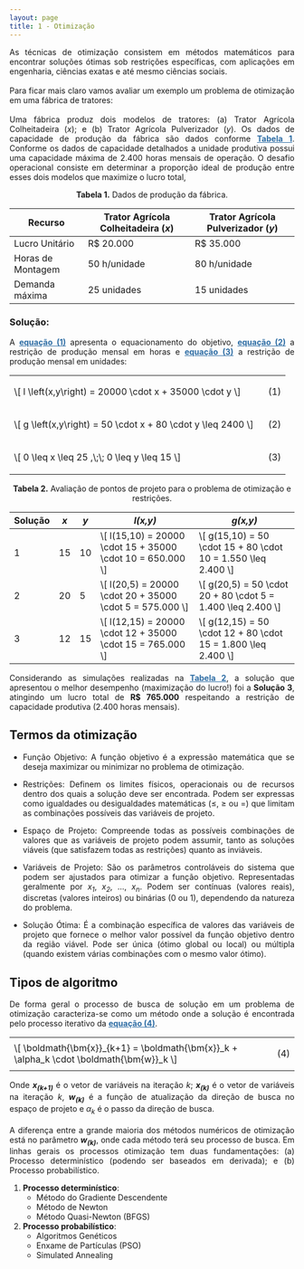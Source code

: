```yaml
---
layout: page
title: 1 - Otimização
---
```


<!--Don't delete this script-->
<script src = "https://polyfill.io/v3/polyfill.min.js?features=es6"></script>
<script id = "MathJax-script" async src="https://cdn.jsdelivr.net/npm/mathjax@3/es5/tex-mml-chtml.js"></script>
<!--Don't delete this script-->

<p align = "justify">
As técnicas de otimização consistem em métodos matemáticos para encontrar soluções ótimas sob restrições específicas, com aplicações em engenharia, ciências exatas e até mesmo ciências sociais.
<br><br>
Para ficar mais claro vamos avaliar um exemplo um problema de otimização em uma fábrica de tratores:
<br><br>
Uma fábrica produz dois modelos de tratores: (a) Trator Agrícola Colheitadeira (<i>x</i>); e (b) Trator Agrícola Pulverizador (<i>y</i>). Os dados de capacidade de produção da fábrica são dados conforme <a href="#tab1" style="color: #2e6da4; font-weight: bold;">Tabela 1</a>. Conforme os dados de capacidade detalhados a unidade produtiva possui uma capacidade máxima de 2.400 horas mensais de operação. O desafio operacional consiste em determinar a proporção ideal de produção entre esses dois modelos que maximize o lucro total,
</p>

<p align="center" id="tab1"><b>Tabela 1.</b> Dados de produção da fábrica.</p>
<table style="width:100%">
    <thead>
        <tr>
            <th>Recurso</th>
            <th>Trator Agrícola Colheitadeira (<i>x</i>)</th>
            <th>Trator Agrícola Pulverizador (<i>y</i>)</th>
        </tr>
    </thead>
    <tbody>
        <tr>
            <td>Lucro Unitário</td>
            <td>R$ 20.000</td>
            <td>R$ 35.000</td>
        </tr>
        <tr>
            <td>Horas de Montagem</td>
            <td>50 h/unidade</td>
            <td>80 h/unidade</td>
        </tr>
        <tr>
            <td>Demanda máxima</td>
            <td>25 unidades</td>
            <td>15 unidades</td>
        </tr>
    </tbody>
</table>

<h3>Solução:</h3>

<p align = "justify">
A <a href="#eq1" style="color: #2e6da4; font-weight: bold;">equação (1)</a> apresenta o equacionamento do objetivo, <a href="#eq2" style="color: #2e6da4; font-weight: bold;">equação (2)</a> a restrição de produção mensal em horas e <a href="#eq3" style="color: #2e6da4; font-weight: bold;">equação (3)</a> a restrição de produção mensal em unidades:
</p>

<table style="width:100%">
    <tr>
        <td style="width: 90%;">\[ l \left(x,y\right) = 20000 \cdot x + 35000 \cdot y \]</td>
        <td style="width: 10%;"><p align = "right" id = "eq1">(1)</p></td>
    </tr>
    <tr>
        <td style="width: 90%;">\[ g \left(x,y\right) = 50 \cdot x + 80 \cdot y \leq 2400 \]</td>
        <td style="width: 10%;"><p align = "right" id = "eq2">(2)</p></td>
    </tr>
    <tr>
        <td style="width: 90%;">\[ 0 \leq x \leq 25 ,\;\; 0 \leq y \leq 15 \]</td>
        <td style="width: 10%;"><p align = "right" id = "eq3">(3)</p></td>
    </tr>
</table>

<p align="center" id="tab2"><b>Tabela 2.</b> Avaliação de pontos de projeto para o problema de otimização e restrições.</p>
<table style="width:100%">
    <thead>
        <tr>
            <th>Solução</th>
            <th><i>x</i></th>
            <th><i>y</i></th>
            <th><i>l(x,y)</i></th>
            <th><i>g(x,y)</i></th>
        </tr>
    </thead>
    <tbody>
        <tr>
            <td>1</td>
            <td>15</td>
            <td>10</td>
            <td>\[ l(15,10) = 20000 \cdot 15 + 35000 \cdot 10 = 650.000 \]</td>
            <td>\[ g(15,10) = 50 \cdot 15 + 80 \cdot 10 = 1.550 \leq 2.400 \]</td>
        </tr>
        <tr>
            <td>2</td>
            <td>20</td>
            <td>5</td>
            <td>\[ l(20,5) = 20000 \cdot 20 + 35000 \cdot 5 = 575.000 \]</td>
            <td>\[ g(20,5) = 50 \cdot 20 + 80 \cdot 5 = 1.400 \leq 2.400 \]</td>
        </tr>
        <tr>
            <td>3</td>
            <td>12</td>
            <td>15</td>
            <td>\[ l(12,15) = 20000 \cdot 12 + 35000 \cdot 15 = 765.000 \]</td>
            <td>\[ g(12,15) = 50 \cdot 12 + 80 \cdot 15 = 1.800 \leq 2.400 \]</td>
        </tr>
  </tbody>
</table>

<p align="justify">
Considerando as simulações realizadas na <a href="#tab2" style="color: #2e6da4; font-weight: bold;">Tabela 2</a>, a solução que apresentou o melhor desempenho (maximização do lucro!) foi a <strong>Solução 3</strong>, atingindo um lucro total de <strong>R$ 765.000</strong> respeitando a restrição de capacidade produtiva (2.400 horas mensais).
</p>

<h2>Termos da otimização</h2>

<ul>
    <li>
        <p align="justify">
            Função Objetivo: A função objetivo é a expressão matemática que se deseja maximizar ou minimizar no problema de otimização.
        </p>
    </li>
    <li>
        <p align="justify">
            Restrições: Definem os limites físicos, operacionais ou de recursos dentro dos quais a solução deve ser encontrada. Podem ser expressas como igualdades ou desigualdades matemáticas (≤, ≥ ou =) que limitam as combinações possíveis das variáveis de projeto.
        </p>
    </li>    
    <li>
        <p align="justify">
            Espaço de Projeto: Compreende todas as possíveis combinações de valores que as variáveis de projeto podem assumir, tanto as soluções viáveis (que satisfazem todas as restrições) quanto as inviáveis.
        </p>
    </li>
    <li>
        <p align="justify">
            Variáveis de Projeto: São os parâmetros controláveis do sistema que podem ser ajustados para otimizar a função objetivo. Representadas geralmente por <i>x<sub>1</sub></i>, <i>x<sub>2</sub></i>, ..., <i>x<sub>n</sub></i>. Podem ser contínuas (valores reais), discretas (valores inteiros) ou binárias (0 ou 1), dependendo da natureza do problema.
        </p>
    </li>
    <li>
        <p align="justify">
            Solução Ótima: É a combinação específica de valores das variáveis de projeto que fornece o melhor valor possível da função objetivo dentro da região viável. Pode ser única (ótimo global ou local) ou múltipla (quando existem várias combinações com o mesmo valor ótimo).
        </p>
    </li>
</ul>

<h2>Tipos de algoritmo</h2>

<p align="justify">
De forma geral o processo de busca de solução em um problema de otimização caracteriza-se como um método onde a solução é encontrada pelo processo iterativo da <a href="#eq4" style="color: #2e6da4; font-weight: bold;">equação (4)</a>.
</p>

<table style="width:100%">
    <tr>
        <td style="width: 90%;">\[ \boldmath{\bm{x}}_{k+1} = \boldmath{\bm{x}}_k + \alpha_k \cdot \boldmath{\bm{w}}_k \]</td>
        <td style="width: 10%;"><p align = "right" id = "eq4">(4)</p></td>
    </tr>
</table>

<p align="justify">
Onde <i><strong>x<sub>(k+1)</sub></strong></i> é o vetor de variáveis na iteração <i>k</i>; <i><strong>x<sub>(k)</sub></strong></i> é o vetor de variáveis na iteração <i>k</i>, <i><strong>w<sub>(k)</sub></strong></i> é a função de atualização da direção de busca no espaço de projeto e <i>α<sub>k</sub></i> é o passo da direção de busca.
<br><br>
A diferença entre a grande maioria dos métodos numéricos de otimização está no parâmetro <i><strong>w<sub>(k)</sub></strong></i>, onde cada método terá seu processo de busca. Em linhas gerais os processos otimização tem duas fundamentações: (a) Processo determinístico (podendo ser baseados em derivada); e (b) Processo probabilístico.
</p>

<ol>
    <li>
        <strong>Processo determinístico</strong>:
        <ul>
            <li>Método do Gradiente Descendente</li>
            <li>Método de Newton</li>
            <li>Método Quasi-Newton (BFGS)</li>
        </ul>
    </li>
    <li>
        <strong>Processo probabilístico</strong>:
        <ul>
            <li>Algoritmos Genéticos</li>
            <li>Enxame de Partículas (PSO)</li>
            <li>Simulated Annealing</li>
        </ul>
    </li>
</ol>
